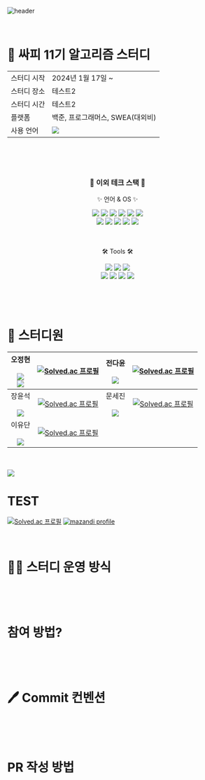 
![header](https://capsule-render.vercel.app/api?type=venom&color=auto&height=300&section=header&text=Algorithm%20Study&fontSize=90&animation=twinkling)

</br>

# 🐳 싸피 11기 알고리즘 스터디

<table>
  <tr>
    <td>스터디 시작</td>
    <td>2024년 1월 17일 ~</td>
  </tr>
  <tr>
    <td>스터디 장소</td>
    <td>테스트2</td>
  </tr>
  <tr>
    <td>스터디 시간</td>
    <td>테스트2</td>
  </tr>
  <tr>
    <td>플랫폼</td>
    <td>백준, 프로그래머스, SWEA(대외비)</td>
  </tr>
  <tr>
    <td>사용 언어</td>
    <td><img src="https://img.shields.io/badge/C++-00599C?style=flat&logo=C%2B%2B&logoColor=white" /></td>
  </tr>
</table>

<br/><br/><br/>
<div align=center>
	<h3>👾 이외 테크 스택 👾</h3>
	<p>✨ 언어 & OS ✨</p>
</div>
<div align="center">
  <img src="https://img.shields.io/badge/C++-00599C?style=flat&logo=C%2B%2B&logoColor=white" />
  <img src="https://img.shields.io/badge/python-3670A0?style=flate&logo=python&logoColor=ffdd54" />
	<img src="https://img.shields.io/badge/Java-007396?style=flat&logo=Conda-Forge&logoColor=white" />
	<img src="https://img.shields.io/badge/HTML5-E34F26?style=flat&logo=HTML5&logoColor=white" />
	<img src="https://img.shields.io/badge/CSS3-1572B6?style=flat&logo=CSS3&logoColor=white" />
	<img src="https://img.shields.io/badge/JavaScript-F7DF1E?style=flat&logo=JavaScript&logoColor=white" />
  </br>
  <img src="https://img.shields.io/badge/Windows-1E90FF?style=flat&logo=windows&logoColor=white" />
  <img src="https://img.shields.io/badge/mac%20os-000000?style=flat&logo=apple&logoColor=white" />
	<img src="https://img.shields.io/badge/Linux-FCC624?style=flat&logo=Linux&logoColor=white" />
  <img src="https://img.shields.io/badge/Ubuntu-E95420?style=flat&logo=ubuntu&logoColor=white" />
  <img src="https://img.shields.io/badge/WSL-0a97f5?style=flat&logo=linux&logoColor=white" />
  
</div>
</br></br>
<div align=center>
	<p>🛠 Tools 🛠</p>
</div>
<div align=center>
	<img src="https://img.shields.io/badge/Eclipse-2C2255?style=flat&logo=EclipseIDE&logoColor=white" />
	<img src="https://img.shields.io/badge/Visual%20Studio-007ACC?style=flat&logo=visualstudiocode&logoColor=white" />
  <img src="https://img.shields.io/badge/Intellij%20Idea-000?logo=intellij-idea&style=flat&logoColor=white" />
  </br>
  <img src="https://img.shields.io/badge/Xcode-007ACC?style=flat&logo=Xcode&logoColor=white" />
  <img src="https://img.shields.io/badge/Notion-000000?style=flat&logo=notion&logoColor=white" />
  <img src="https://img.shields.io/badge/GitHub-181717?style=flat&logo=GitHub&logoColor=white" />
  <img src="https://img.shields.io/badge/Colab-F9AB00?style=flat&logo=googlecolab&color=525252" />
</div>

</br></br></br>

# 🦧 스터디원
|<div>오정현</div></br><a href="https://github.com/ohsopp"><img src="https://img.shields.io/badge/GitHub-181717?style=flat&logo=GitHub&logoColor=white"></a></br><a href="https://github.com/ohsopp"><img src="https://img.shields.io/badge/Gmail-D14836?style=flat&logo=gmail&logoColor=white"></a>|[![Solved.ac 프로필](http://mazassumnida.wtf/api/v2/generate_badge?boj=wjdgus0545)](https://solved.ac/wjdgus0545)|<div>전다윤</div></br><a href="https://github.com/JeonDY"><img src="https://img.shields.io/badge/GitHub-181717?style=flat&logo=GitHub&logoColor=white"></a>|[![Solved.ac 프로필](http://mazassumnida.wtf/api/v2/generate_badge?boj=wjdgus0545)](https://solved.ac/wjdgus0545)|
|:----:|:------:|:----:|:------:|
|<div>장윤석</div></br><a href="https://github.com/wjdgus0545"><img src="https://img.shields.io/badge/GitHub-181717?style=flat&logo=GitHub&logoColor=white"></a>|[![Solved.ac 프로필](http://mazassumnida.wtf/api/v2/generate_badge?boj=jys0445)](https://solved.ac/jys0445)|<div>문세진</div></br><a href="https://github.com/sejinmoon"><img src="https://img.shields.io/badge/GitHub-181717?style=flat&logo=GitHub&logoColor=white"></a>|[![Solved.ac 프로필](http://mazassumnida.wtf/api/v2/generate_badge?boj=wjdgus0545)](https://solved.ac/wjdgus0545)|
|<div>이유단</div></br><a href="https://github.com/sakamii"><img src="https://img.shields.io/badge/GitHub-181717?style=flat&logo=GitHub&logoColor=white"></a>|[![Solved.ac 프로필](http://mazassumnida.wtf/api/v2/generate_badge?boj=sakamii)](https://solved.ac/sakamii)||


</br></br>
<a href="https://naver.com"><img src="https://img.shields.io/badge/Gmail-D14836?style=flat&logo=gmail&logoColor=white"></a>

# TEST
[![Solved.ac 프로필](http://mazassumnida.wtf/api/v2/generate_badge?boj=wjdgus0545)](https://solved.ac/wjdgus0545)
[![mazandi profile](http://mazandi.herokuapp.com/api?handle=wjdgus0545)](https://solved.ac/wjdgus0545)
</br></br></br>

# 🤷‍♂️ 스터디 운영 방식

</br></br></br>

# 참여 방법?

</br></br></br>
# 🖊 Commit 컨벤션

</br></br></br>
# PR 작성 방법










